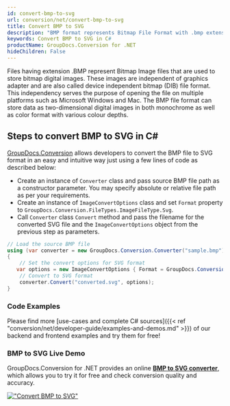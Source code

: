```yaml
---
id: convert-bmp-to-svg
url: conversion/net/convert-bmp-to-svg
title: Convert BMP to SVG
description: "BMP format represents Bitmap File Format with .bmp extension. Learn how to convert BMP to SVG file programmatically in C# language using GroupDocs.Conversion for .NET library."
keywords: Convert BMP to SVG in C#
productName: GroupDocs.Conversion for .NET
hideChildren: False
---
```


Files having extension .BMP represent Bitmap Image files that are used to store bitmap digital images. These images are independent of graphics adapter and are also called device independent bitmap (DIB) file format. This independency serves the purpose of opening the file on multiple platforms such as Microsoft Windows and Mac. The BMP file format can store data as two-dimensional digital images  in both monochrome as well as color format with various colour depths.

## Steps to convert BMP to SVG in C#

[GroupDocs.Conversion](https://products.groupdocs.com/conversion/net) allows developers to convert the BMP file to SVG format in an easy and intuitive way just using a few lines of code as described below:

* Create an instance of `Converter` class and pass source BMP file path as a constructor parameter. You may specify absolute or relative file path as per your requirements. 
* Create an instance of `ImageConvertOptions` class and set `Format` property to `GroupDocs.Conversion.FileTypes.ImageFileType.Svg`.
* Call `Converter` class `Convert` method and pass the filename for the converted SVG file and the `ImageConvertOptions` object from the previous step as parameters.

```csharp
// Load the source BMP file
using (var converter = new GroupDocs.Conversion.Converter("sample.bmp"))
{
    // Set the convert options for SVG format
   var options = new ImageConvertOptions { Format = GroupDocs.Conversion.FileTypes.ImageFileType.Svg };
    // Convert to SVG format
    converter.Convert("converted.svg", options);
}
```

### Code Examples

Please find more [use-cases and complete C# sources]({{< ref "conversion/net/developer-guide/examples-and-demos.md" >}}) of our backend and frontend examples and try them for free!

### BMP to SVG Live Demo

GroupDocs.Conversion for .NET provides an online [**BMP to SVG converter**](https://products.groupdocs.app/conversion/bmp-to-svg), which allows you to try it for free and check conversion quality and accuracy.

[!["Convert BMP to SVG"](conversion/net/images/convert-to-svg/convert-bmp-to-svg.png)](https://products.groupdocs.app/conversion/bmp-to-svg)